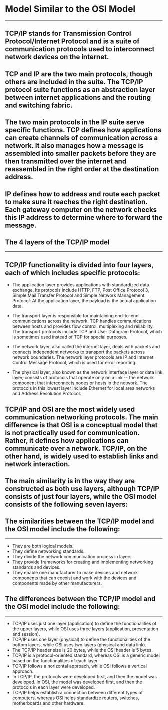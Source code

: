 # Model Similar to the OSI Model

---

## TCP/IP stands for Transmission Control Protocol/Internet Protocol and is a suite of communication protocols used to interconnect network devices on the internet.

## TCP and IP are the two main protocols, though others are included in the suite. The TCP/IP protocol suite functions as an abstraction layer between internet applications and the routing and switching fabric.

## The two main protocols in the IP suite serve specific functions. TCP defines how applications can create channels of communication across a network. It also manages how a message is assembled into smaller packets before they are then transmitted over the internet and reassembled in the right order at the destination address.

## IP defines how to address and route each packet to make sure it reaches the right destination. Each gateway computer on the network checks this IP address to determine where to forward the message.

## The 4 layers of the TCP/IP model

---

## TCP/IP functionality is divided into four layers, each of which includes specific protocols:

* The application layer provides applications with standardized data exchange. Its protocols include HTTP, FTP, Post Office Protocol 3, Simple Mail Transfer Protocol and Simple Network Management Protocol. At the application layer, the payload is the actual application data.

* The transport layer is responsible for maintaining end-to-end communications across the network. TCP handles communications between hosts and provides flow control, multiplexing and reliability. The transport protocols include TCP and User Datagram Protocol, which is sometimes used instead of TCP for special purposes.

* The network layer, also called the internet layer, deals with packets and connects independent networks to transport the packets across network boundaries. The network layer protocols are IP and Internet Control Message Protocol, which is used for error reporting.

* The physical layer, also known as the network interface layer or data link layer, consists of protocols that operate only on a link -- the network component that interconnects nodes or hosts in the network. The protocols in this lowest layer include Ethernet for local area networks and Address Resolution Protocol.





## TCP/IP and OSI are the most widely used communication networking protocols. The main difference is that OSI is a conceptual model that is not practically used for communication. Rather, it defines how applications can communicate over a network. TCP/IP, on the other hand, is widely used to establish links and network interaction.

## The main similarity is in the way they are constructed as both use layers, although TCP/IP consists of just four layers, while the OSI model consists of the following seven layers:

## The similarities between the TCP/IP model and the OSI model include the following:

---

* They are both logical models.
* They define networking standards.
* They divide the network communication process in layers.
* They provide frameworks for creating and implementing networking standards and devices.
* They enable one manufacturer to make devices and network components that can coexist and work with the devices and components made by other manufacturers.

## The differences between the TCP/IP model and the OSI model include the following:

---

* TCP/IP uses just one layer (application) to define the functionalities of the upper layers, while OSI uses three layers (application, presentation and session).
* TCP/IP uses one layer (physical) to define the functionalities of the bottom layers, while OSI uses two layers (physical and data link).
* The TCP/IP header size is 20 bytes, while the OSI header is 5 bytes.
* TCP/IP is a protocol-oriented standard, whereas OSI is a generic model based on the functionalities of each layer.
* TCP/IP follows a horizontal approach, while OSI follows a vertical approach.
* In TCP/IP, the protocols were developed first, and then the model was developed. In OSI, the model was developed first, and then the protocols in each layer were developed.
* TCP/IP helps establish a connection between different types of computers, whereas OSI helps standardize routers, switches, motherboards and other hardware.